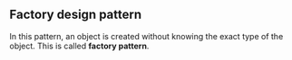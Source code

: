 ## Factory design pattern

In this pattern, an object is created without knowing the exact type of the object. This is called **factory pattern**.
